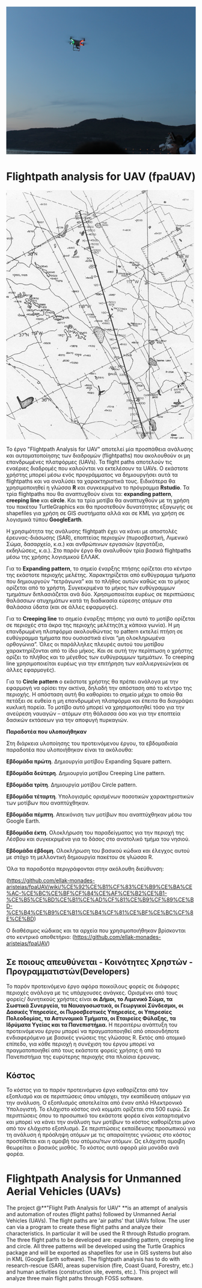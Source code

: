 ![Alt text](https://github.com/ellak-monades-aristeias/fpaUAV/blob/master/UAV/IMG_6389.JPG)

Flightpath analysis for UAV (fpaUAV)
===

![Alt text](path.jpg)


Το έργο "Flightpath Analysis for UAV" αποτελεί μία προσπάθεια ανάλυσης και αυτοματοποίησης των διαδρομών (flightpaths) που ακολουθούν οι μη επανδρωμένες πλατφόρμες (UAVs). Τα flight paths αποτελούν τις εναέριες διαδρομές που καλούνται να εκτελέσουν τα UAVs. Ο εκάστοτε χρήστης μπορεί μέσω ενός προγράμματος να δημιουργήσει αυτά τα flightpaths και να αναλύσει τα χαρακτηριστικά τους. Ειδικότερα θα χρησιμοποιηθεί η γλώσσα **R** και συγκεκριμένα το πρόγραμμα **Rstudio**. Τα τρία flightpaths που θα αναπτυχθούν είναι τα: **expanding pattern**, **creeping line** και **circle**. Και τα τρία μοτίβα θα αναπτυχθούν με τη χρήση του πακέτου TurtleGraphics και θα προστεθούν δυνατότητες εξαγωγής σε shapefiles για χρήση σε GIS συστήματα αλλά και σε KML για χρήση σε λογισμικά τύπου **GoogleEarth**. 


Η χρησιμότητα της ανάλυσης flightpath έχει να κάνει με αποστολές έρευνας-διάσωσης (SAR), εποπτείας περιοχών (πυροσβεστική, Λιμενικό Σώμα, δασαρχείο, κ.α.) και ανθρώπινων εργασιών (εργοτάξιο, εκδηλώσεις, κ.α.). Στο παρόν έργο θα αναλυθούν τρία βασικά flightpaths μέσω της χρήσης λογισμικού ΕΛΛΑΚ. 



Για το **Expanding pattern**, το σημείο έναρξης πτήσης ορίζεται στο κέντρο της εκάστοτε περιοχής μελέτης. Χαρακτηρίζεται από ευθύγραμμα τμήματα που δημιουργούν “τετράγωνα” και το πλήθος αυτών  καθώς και το μήκος ορίζεται από το χρήστη. Συγκεκριμένα το μήκος των ευθύγραμμων τμημάτων διπλασιάζεται ανά δύο. Χρησιμοποιείται ευρέως σε περιπτώσεις θαλάσσιων ατυχημάτων κατά τη διαδικασία εύρεσης ατόμων στα θαλάσσια ύδατα (και σε άλλες εφαρμογές). 


Για το **Creeping line** το σημείο έναρξης πτήσης για αυτό το μοτίβο ορίζεται σε περιοχές στα άκρα της περιοχής μελέτης(π.χ κάποια γωνία). Η μη επανδρωμένη πλατφόρμα ακολουθώντας το pattern εκτελεί πτήση σε ευθύγραμμα τμήματα  που ουσιαστικά είναι “μη ολοκληρωμένα ορθογώνια”. Όλες οι παράλληλες πλευρές αυτού του μοτίβου χαρακτηρίζονται από το ίδιο μήκος. Και σε αυτή την περίπτωση ο χρήστης ορίζει το πλήθος και το μέγεθος των ευθύγραμμων τμημάτων.  Το creeping line χρησιμοποιείται ευρέως για την επιτήρηση των καλλιεργειών(και σε άλλες εφαρμογές).


Για το **Circle pattern** ο εκάστοτε χρήστης θα πρέπει ανάλογα με την εφαρμογή να ορίσει την ακτίνα, δηλαδή την απόσταση από το κέντρο της περιοχής. Η απόσταση αυτή θα καθορίσει το σημείο μέχρι το οποίο θα πετάξει σε ευθεία η μη επανδρωμένη πλατφόρμα και έπειτα θα διαγράψει κυκλική πορεία. Το μοτίβο αυτό μπορεί να χρησιμοποιηθεί τόσο για την ανεύρεση ναυαγών – ατόμων στη θάλασσα όσο και για την εποπτεία δασικών εκτάσεων για την αποφυγή πυρκαγιών. 

**Παραδοτέα που υλοποιήθηκαν**


Στη διάρκεια υλοποίησης του προτεινόμενου έργου, τα εβδομαδιαία παραδοτέα που υλοποιήθηκαν είναι τα ακόλουθα:

**Εβδομάδα πρώτη**. Δημιουργία μοτίβου Expanding Square pattern. 

**Εβδομάδα δεύτερη**. Δημιουργία μοτίβου Creeping Line pattern. 

**Εβδομάδα τρίτη**. Δημιουργία μοτίβου Circle pattern. 

**Εβδομάδα τέταρτη**. Υπολογισμός ορισμένων ποσοτικών χαρακτηριστικών των μοτίβων που αναπτύχθηκαν. 

**Εβδομάδα πέμπτη**. Απεικόνιση των μοτίβων που αναπτύχθηκαν μέσω του Google Earth. 

**Εβδομάδα έκτη**. Ολοκλήρωση του παραδείγματος για την περιοχή της Λέσβου και συγκεκριμένα για το δάσος στο ανατολικό τμήμα του νησιού. 

**Εβδομάδα έβδομη**. Ολοκλήρωση του βασικού κώδικα και έλεγχος αυτού με στόχο τη μελλοντική δημιουργία πακέτου σε γλώσσα R. 

Όλα τα παραδοτέα περιγράφονται στην ακόλουθη διεύθυνση: 

(https://github.com/ellak-monades-aristeias/fpaUAV/wiki/%CE%92%CE%B1%CF%83%CE%B9%CE%BA%CE%AC-%CE%BC%CE%BF%CF%84%CE%AF%CE%B2%CE%B1-%CE%B5%CE%BD%CE%B1%CE%AD%CF%81%CE%B9%CF%89%CE%BD-%CE%B4%CE%B9%CE%B1%CE%B4%CF%81%CE%BF%CE%BC%CF%8E%CE%BD)

Ο διαθέσιμος κώδικας και τα αρχεία που χρησιμοποιήθηκαν βρίσκονται στο κεντρικό αποθετήριο:
(https://github.com/ellak-monades-aristeias/fpaUAV)  

## Σε ποιους απευθύνεται - Κοινότητες Χρηστών - Προγραμματιστών(Developers) ##

Το παρόν προτεινόμενο έργο αφόρα ποικοίλους φορείς σε διάφορες περιοχές ανάλογα με τις υπάρχουσες ανάγκες. Ορισμένοι από τους φορείς/ δυνητικούς χρήστες είναι **οι Δήμοι, το Λιμενικό Σώμα, τα Σωστικά Συνεργεία, τα Ναυαγοσωστικά, οι Γεωργικοί Σύνδεσμοι, οι Δασικές Υπηρεσίες, οι Πυροσβεστικές Υπηρεσίες, οι Υπηρεσίες Πολεοδομίας, τα Αστυνομικά Τμήματα, οι Εταιρείες Φύλαξης, τα Ιδρύματα Υγείας και τα Πανεπιστήμια.** Η περαιτέρω ανάπτυξη του προτεινόμενου έργου μπορεί να πραγματοποιηθεί από οποιονδήποτε ενδιαφερόμενο με βασικές γνώσεις της γλώσσας R. Εκτός από ατομικό επίπεδο, για κάθε περιοχή η συνέχιση του έργου μπορεί να πραγματοποιηθεί από τους εκάστοτε φορείς χρήσης ή από τα Πανεπιστήμια της ευρύτερης περιοχής στα πλαίσια έρευνας. 

## Κόστος ##

Το κόστος για το παρόν προτεινόμενο έργο καθορίζεται από τον εξοπλισμό και σε περιπτώσεις όπου υπάρχει, την εκαπίδευση ατόμων για την ανάλυση. Ο εξοπλισμός αποτελείται από έναν απλό Ηλεκτρονικό Υπολογιστή. Το ελάχιστο κόστος ανά κομμάτι ορίζεται στα 500 ευρώ. Σε περιπτώσεις όπου το προσωπικό του εκάστοτε φορέα είναι καταρτισμένο και μπορεί να κάνει την ανάλυση των μοτίβων το κόστος καθορίζεται μόνο από τον ελάχιστο εξοπλισμό. Σε περιπτώσεις εκπαίδευσης προσωπικού για τη ανάλυση ή πρόσληψη ατόμων με τις απαραίτητες γνώσεις στο κόστος προστίθεται και η αμοιβή του ατόμου/των ατόμων. Ως ελάχιστη αμοιβη θεωρείται ο βασικός μισθός. Το κόστος αυτό αφορά μία μονάδα ανά φορέα. 
 
 
Flightpath Analysis for Unmanned Aerial Vehicles (UAVs)
===

The project @**"Flight Path Analysis for UAV" **is an attempt of analysis and automation of routes (flight paths) followed by Unmanned Aerial Vehicles (UAVs). The flight paths are 'air paths' that UAVs follow. The user can via a program to create these flight paths and analyze their characteristics. In particular it will be used the R through Rstudio program. The three flight paths to be developed are: expanding pattern, creeping line and circle. All three patterns will be developed using the Turtle Graphics package and will be exported as shapefiles for use in GIS systems but also in KML (Google Earth software).
The flightpath analysis has to do with research-rescue (SAR), areas supervision (fire, Coast Guard, Forestry, etc.) and human activities (construction site, events, etc.). This project will analyze three main flight paths through FOSS software.
